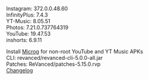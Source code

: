 Instagram: 372.0.0.48.60  
InfinityPlus: 7.4.3  
YT-Music: 8.05.51  
Photos: 7.21.0.737764319  
YouTube: 19.47.53  
inshorts: 6.9.11  

Install [Microg](https://github.com/ReVanced/GmsCore/releases) for non-root YouTube and YT Music APKs  
CLI: revanced/revanced-cli-5.0.0-all.jar  
Patches: ReVanced/patches-5.15.0.rvp  
[Changelog](https://github.com/ReVanced/revanced-patches/releases/tag/v5.15.0)  
